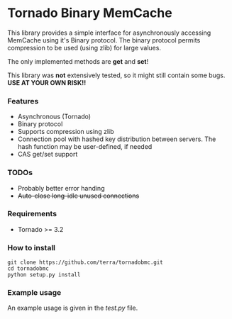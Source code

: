 Tornado Binary MemCache
=======================

This library provides a simple interface for asynchronously accessing MemCache using it's Binary protocol.
The binary protocol permits compression to be used (using zlib) for large values.

The only implemented methods are **get** and **set**!

This library was **not** extensively tested, so it might still contain some bugs.<br />
**USE AT YOUR OWN RISK!!**

### Features

* Asynchronous (Tornado)
* Binary protocol
* Supports compression using zlib
* Connection pool with hashed key distribution between servers. The hash function may be user-defined, if needed
* CAS get/set support

### TODOs

* Probably better error handing
* ~~Auto-close long-idle unused connections~~

### Requirements

* Tornado >= 3.2

### How to install

```
git clone https://github.com/terra/tornadobmc.git
cd tornadobmc
python setup.py install
```

### Example usage

An example usage is given in the _test.py_ file.
